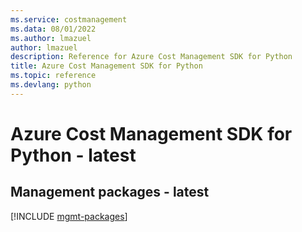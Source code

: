 ```yaml
---
ms.service: costmanagement
ms.data: 08/01/2022
ms.author: lmazuel
author: lmazuel
description: Reference for Azure Cost Management SDK for Python
title: Azure Cost Management SDK for Python
ms.topic: reference
ms.devlang: python
---
```

# Azure Cost Management SDK for Python - latest

## Management packages - latest
[!INCLUDE [mgmt-packages](cost-management-mgmt-index.md)]